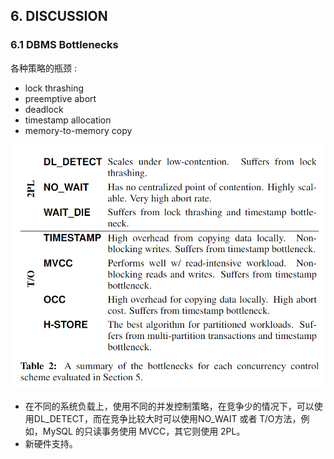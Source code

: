 ## 6. DISCUSSION

### 6.1 DBMS Bottlenecks

各种策略的瓶颈 :

- lock thrashing
- preemptive abort
- deadlock
- timestamp allocation
- memory-to-memory copy

![image-20221208011508237](assets/image-20221208011508237.png)

* 在不同的系统负载上，使用不同的并发控制策略，在竞争少的情况下，可以使用DL_DETECT，而在竞争比较大时可以使用NO_WAIT 或者 T/O方法，例如，MySQL 的只读事务使用 MVCC，其它则使用 2PL。
* 新硬件支持。

